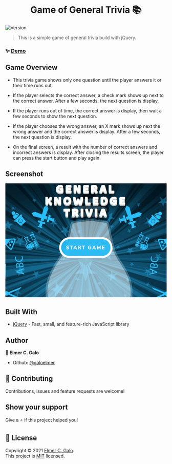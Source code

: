 <h1 align="center">Game of General Trivia 📚</h1>
<p>
  <img alt="Version" src="https://img.shields.io/badge/version-1.0-blue.svg?cacheSeconds=2592000" />
</p>

> This is a simple game of general trivia build with jQuery.

### ✨ [Demo](https://galoelmer.github.io/TriviaGame/)

## Game Overview

- This trivia game shows only one question until the player answers it or their time runs out.

- If the player selects the correct answer, a check mark shows up next to the correct answer. After a few seconds, the next question is display.

- If the player runs out of time, the correct answer is display, then wait a few seconds to show the next question.

- If the player chooses the wrong answer, an X mark shows up next the wrong answer and the correct answer is display. After a few seconds, the next question is display.

- On the final screen, a result with the number of correct answers and incorrect answers is display. After closing the results screen, the player can press the start button and play again.

## Screenshot
<p align="center">
  <img width="700" src="./assets/images/screenshot.gif" >
<p>

## Built With

* [jQuery](https://jquery.com/) - Fast, small, and feature-rich JavaScript library

## Author

👤 **Elmer C. Galo**

* Github: [@galoelmer](https://github.com/galoelmer)

## 🤝 Contributing

Contributions, issues and feature requests are welcome!

## Show your support

Give a ⭐️ if this project helped you!

## 📝 License

Copyright © 2021 [Elmer C. Galo](https://github.com/galoelmer).<br />
This project is [MIT](https://github.com/kefranabg/readme-md-generator/blob/master/LICENSE) licensed.




